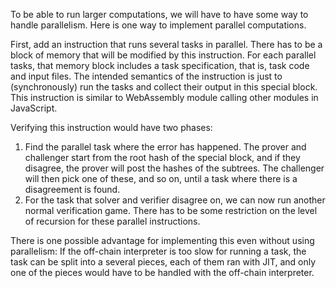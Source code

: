 To be able to run larger computations, we will have to have some way to handle parallelism.
Here is one way to implement parallel computations.

First, add an instruction that runs several tasks in parallel. There has to be a block of memory that will be modified by this instruction. For each parallel tasks, that memory block includes a task specification, that is, task code and input files. The intended semantics of the instruction is just to (synchronously) run the tasks and collect their output
in this special block.
This instruction is similar to WebAssembly module calling other modules in JavaScript.

Verifying this instruction would have two phases:
1. Find the parallel task where the error has happened. The prover and challenger start from the root hash of the special
block, and if they disagree, the prover will post the hashes of the subtrees. The challenger will then pick one of these,
and so on, until a task where there is a disagreement is found.
2. For the task that solver and verifier disagree on, we can now run another normal verification game.
There has to be some restriction on the level of recursion for these parallel instructions.

There is one possible advantage for implementing this even without using parallelism: If the off-chain interpreter
is too slow for running a task, the task can be split into a several pieces, each of them ran with JIT, and only one of
the pieces would have to be handled with the off-chain interpreter.
